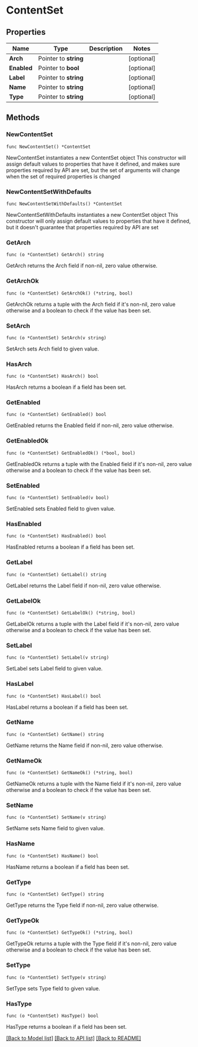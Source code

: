 # ContentSet

## Properties

Name | Type | Description | Notes
------------ | ------------- | ------------- | -------------
**Arch** | Pointer to **string** |  | [optional] 
**Enabled** | Pointer to **bool** |  | [optional] 
**Label** | Pointer to **string** |  | [optional] 
**Name** | Pointer to **string** |  | [optional] 
**Type** | Pointer to **string** |  | [optional] 

## Methods

### NewContentSet

`func NewContentSet() *ContentSet`

NewContentSet instantiates a new ContentSet object
This constructor will assign default values to properties that have it defined,
and makes sure properties required by API are set, but the set of arguments
will change when the set of required properties is changed

### NewContentSetWithDefaults

`func NewContentSetWithDefaults() *ContentSet`

NewContentSetWithDefaults instantiates a new ContentSet object
This constructor will only assign default values to properties that have it defined,
but it doesn't guarantee that properties required by API are set

### GetArch

`func (o *ContentSet) GetArch() string`

GetArch returns the Arch field if non-nil, zero value otherwise.

### GetArchOk

`func (o *ContentSet) GetArchOk() (*string, bool)`

GetArchOk returns a tuple with the Arch field if it's non-nil, zero value otherwise
and a boolean to check if the value has been set.

### SetArch

`func (o *ContentSet) SetArch(v string)`

SetArch sets Arch field to given value.

### HasArch

`func (o *ContentSet) HasArch() bool`

HasArch returns a boolean if a field has been set.

### GetEnabled

`func (o *ContentSet) GetEnabled() bool`

GetEnabled returns the Enabled field if non-nil, zero value otherwise.

### GetEnabledOk

`func (o *ContentSet) GetEnabledOk() (*bool, bool)`

GetEnabledOk returns a tuple with the Enabled field if it's non-nil, zero value otherwise
and a boolean to check if the value has been set.

### SetEnabled

`func (o *ContentSet) SetEnabled(v bool)`

SetEnabled sets Enabled field to given value.

### HasEnabled

`func (o *ContentSet) HasEnabled() bool`

HasEnabled returns a boolean if a field has been set.

### GetLabel

`func (o *ContentSet) GetLabel() string`

GetLabel returns the Label field if non-nil, zero value otherwise.

### GetLabelOk

`func (o *ContentSet) GetLabelOk() (*string, bool)`

GetLabelOk returns a tuple with the Label field if it's non-nil, zero value otherwise
and a boolean to check if the value has been set.

### SetLabel

`func (o *ContentSet) SetLabel(v string)`

SetLabel sets Label field to given value.

### HasLabel

`func (o *ContentSet) HasLabel() bool`

HasLabel returns a boolean if a field has been set.

### GetName

`func (o *ContentSet) GetName() string`

GetName returns the Name field if non-nil, zero value otherwise.

### GetNameOk

`func (o *ContentSet) GetNameOk() (*string, bool)`

GetNameOk returns a tuple with the Name field if it's non-nil, zero value otherwise
and a boolean to check if the value has been set.

### SetName

`func (o *ContentSet) SetName(v string)`

SetName sets Name field to given value.

### HasName

`func (o *ContentSet) HasName() bool`

HasName returns a boolean if a field has been set.

### GetType

`func (o *ContentSet) GetType() string`

GetType returns the Type field if non-nil, zero value otherwise.

### GetTypeOk

`func (o *ContentSet) GetTypeOk() (*string, bool)`

GetTypeOk returns a tuple with the Type field if it's non-nil, zero value otherwise
and a boolean to check if the value has been set.

### SetType

`func (o *ContentSet) SetType(v string)`

SetType sets Type field to given value.

### HasType

`func (o *ContentSet) HasType() bool`

HasType returns a boolean if a field has been set.


[[Back to Model list]](../README.md#documentation-for-models) [[Back to API list]](../README.md#documentation-for-api-endpoints) [[Back to README]](../README.md)


